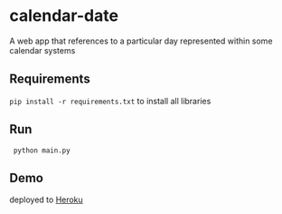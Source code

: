 # calendar-date
A web app that references to a particular day represented within some calendar systems


## Requirements
 `pip install -r requirements.txt` to install all libraries
 ##
## Run
 ` python main.py`
 
## Demo
 deployed to [Heroku](https://calendar-date.herokuapp.com/?lang=ara,en)
 